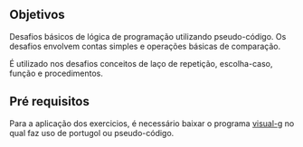 <h2>Objetivos</h2>
Desafios básicos de lógica de programação utilizando pseudo-código.
Os desafios envolvem contas simples e operações básicas  de comparação.

É utilizado nos desafios conceitos de laço de repetição, escolha-caso, função e procedimentos.

<h2>Pré requisitos</h2>
Para a aplicação dos exercicios, é necessário baixar o programa <a href=”https://www.visualg3.com.br” alt="Site do projeto visual g">visual-g</a> no qual faz uso de portugol ou pseudo-código.
